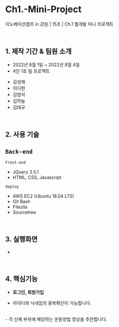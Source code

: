 # Ch1.-Mini-Project
이노베이션캠프 in 강원 | 15조 | Ch.1 웹개발 미니 프로젝트

<br>

## 1. 제작 기간 & 팀원 소개
- 2022년 8월 1일 ~ 2022년 8월 4일
- 4인 1조 팀 프로젝트
+ 김성재
+ 이다현
+ 김범석
+ 김하늘
+ 김태규

<br>

## 2. 사용 기술
`Back-end`
-

`Front-end`
- JQuery 3.5.1
- HTML, CSS, Javascript

`deploy`
- AWS EC2 (Ubuntu 18.04 LTS)
- Git Bash
- Filezila
- Sourcetree

<br>

## 3. 실행화면
-

<br>

## 4. 핵심기능

+ **로그인, 회원가입**
- 아이디와 닉네임의 중복확인이 가능합니다.
<br>
- 각 신체 부위에 해당하는 운동방법 영상을 추천합니다.

